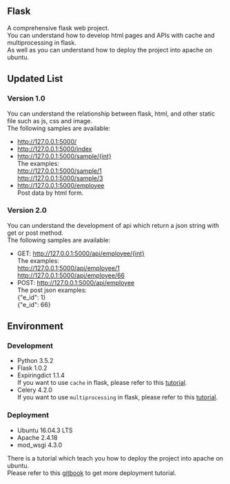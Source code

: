 ## Flask
A comprehensive flask web project.<br>
You can understand how to develop html pages and APIs with cache and multiprocessing in flask.<br>
As well as you can understand how to deploy the project into apache on ubuntu.

## Updated List

### Version 1.0
You can understand the relationship between flask, html, and other static file such as js, css and image.<br>
The following samples are available:<br>
* http://127.0.0.1:5000/
* http://127.0.0.1:5000/index
* http://127.0.0.1:5000/sample/{int}<br>
The examples:<br>
http://127.0.0.1:5000/sample/1<br>
http://127.0.0.1:5000/sample/3
* http://127.0.0.1:5000/employee<br>
Post data by html form.

### Version 2.0
You can understand the development of api which return a json string with get or post method.<br>
The following samples are available:<br>
* GET: http://127.0.0.1:5000/api/employee/{int} <br>
The examples:<br>
http://127.0.0.1:5000/api/employee/1<br>
http://127.0.0.1:5000/api/employee/66
* POST: http://127.0.0.1:5000/api/employee <br>
The post json examples:<br>
{"e_id": 1}<br>
{"e_id": 66}

## Environment

### Development
* Python 3.5.2
* Flask 1.0.2
* Expiringdict 1.1.4<br>
If you want to use `cache` in flask, please refer to this [tutorial](https://bobtai.gitbooks.io/mynotes/content/Python/expiringdict.html).
* Celery 4.2.0<br>
If you want to use `multiprocessing` in flask, please refer to this [tutorial](https://bobtai.gitbooks.io/mynotes/content/Python/celery.html).


### Deployment
* Ubuntu 16.04.3 LTS
* Apache 2.4.18
* mod_wsgi 4.3.0

There is a tutorial which teach you how to deploy the project into apache on ubuntu.<br>
Please refer to this [gitbook](https://bobtai.gitbooks.io/mynotes/content/AWS/flask_apache.html) to get more deployment tutorial.